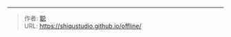 # 


<!-- You need do nothing for this page. -->


---

> 作者: [聪](/about)  
> URL: https://shiqustudio.github.io/offline/  

